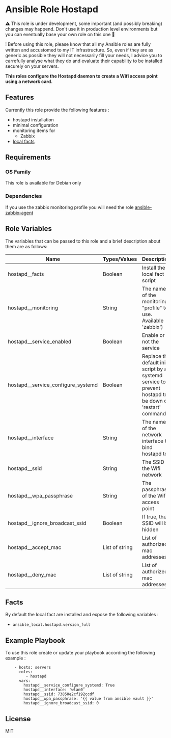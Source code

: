 Ansible Role Hostapd
=========

:warning: This role is under development, some important (and possibly breaking) changes may happend. Don't use it in production level environments but you can eventually base your own role on this one :hammer:

:grey_exclamation: Before using this role, please know that all my Ansible roles are fully written and accustomed to my IT infrastructure. So, even if they are as generic as possible they will not necessarily fill your needs, I advice you to carrefully analyse what they do and evaluate their capability to be installed securely on your servers.

**This roles configure the Hostapd daemon to create a Wifi access point using a network card.**

## Features

Currently this role provide the following features :

  * hostapd installation
  * minimal configuration
  * monitoring items for
    * Zabbix
  * [local facts](#facts)

## Requirements

### OS Family

This role is available for Debian only

### Dependencies

If you use the zabbix monitoring profile you will need the role [ansible-zabbix-agent](https://github.com/Turgon37/ansible-zabbix-agent)


## Role Variables

The variables that can be passed to this role and a brief description about them are as follows:

| Name                               | Types/Values    | Description                                                                                             |
| -----------------------------------| ----------------|-------------------------------------------------------------------------------------------------------- |
| hostapd__facts                     | Boolean         | Install the local fact script                                                                           |
| hostapd__monitoring                | String          | The name of the monitoring "profile" to use. Available 'zabbix')                                        |
| hostapd__service_enabled           | Boolean         | Enable or not the service                                                                               |
| hostapd__service_configure_systemd | Boolean         | Replace the default initd script by a systemd service to prevent hostapd to be down on 'restart' command|
| hostapd__interface                 | String          | The name of the network interface to bind hostapd to                                                    |
| hostapd__ssid                      | String          | The SSID of the Wifi network                                                                            |
| hostapd__wpa_passphrase            | String          | The passphrase of the Wifi access point                                                                 |
| hostapd__ignore_broadcast_ssid     | Boolean         | If true, the SSID will be hidden                                                                        |
| hostapd__accept_mac                | List of string  | List of authorized mac addresses                                                                        |
| hostapd__deny_mac                  | List of string  | List of authorized mac addresses                                                                        |


## Facts

By default the local fact are installed and expose the following variables :


* ```ansible_local.hostapd.version_full```


## Example Playbook

To use this role create or update your playbook according the following example :


```
    - hosts: servers
      roles:
         - hostapd
      vars:
        hostapd__service_configure_systemd: True
        hostapd__interface: 'wlan0'
        hostapd__ssid: 73850e2cf192ccdf
        hostapd__wpa_passphrase: '{{ value from ansible vault }}'
        hostapd__ignore_broadcast_ssid: 0
```


## License

MIT